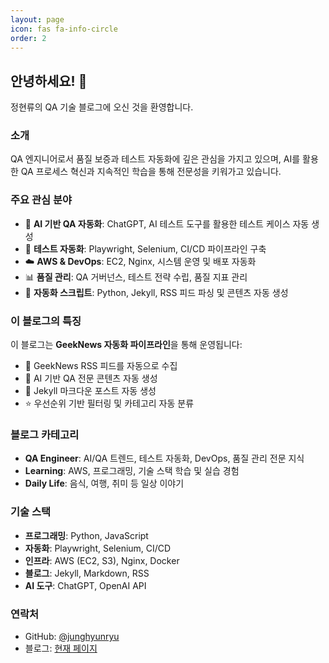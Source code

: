 ```yaml
---
layout: page
icon: fas fa-info-circle
order: 2
---
```


## 안녕하세요! 👋

정현류의 QA 기술 블로그에 오신 것을 환영합니다.

### 소개

QA 엔지니어로서 품질 보증과 테스트 자동화에 깊은 관심을 가지고 있으며, AI를 활용한 QA 프로세스 혁신과 지속적인 학습을 통해 전문성을 키워가고 있습니다.

### 주요 관심 분야

- 🤖 **AI 기반 QA 자동화**: ChatGPT, AI 테스트 도구를 활용한 테스트 케이스 자동 생성
- 🧪 **테스트 자동화**: Playwright, Selenium, CI/CD 파이프라인 구축
- ☁️ **AWS & DevOps**: EC2, Nginx, 시스템 운영 및 배포 자동화
- 📊 **품질 관리**: QA 거버넌스, 테스트 전략 수립, 품질 지표 관리
- 🔧 **자동화 스크립트**: Python, Jekyll, RSS 피드 파싱 및 콘텐츠 자동 생성

### 이 블로그의 특징

이 블로그는 **GeekNews 자동화 파이프라인**을 통해 운영됩니다:

- 📰 GeekNews RSS 피드를 자동으로 수집
- 🤖 AI 기반 QA 전문 콘텐츠 자동 생성
- 📝 Jekyll 마크다운 포스트 자동 생성
- ⭐ 우선순위 기반 필터링 및 카테고리 자동 분류

### 블로그 카테고리

- **QA Engineer**: AI/QA 트렌드, 테스트 자동화, DevOps, 품질 관리 전문 지식
- **Learning**: AWS, 프로그래밍, 기술 스택 학습 및 실습 경험
- **Daily Life**: 음식, 여행, 취미 등 일상 이야기

### 기술 스택

- **프로그래밍**: Python, JavaScript
- **자동화**: Playwright, Selenium, CI/CD
- **인프라**: AWS (EC2, S3), Nginx, Docker
- **블로그**: Jekyll, Markdown, RSS
- **AI 도구**: ChatGPT, OpenAI API

### 연락처

- GitHub: [@junghyunryu](https://github.com/junghyunryu)
- 블로그: [현재 페이지](https://junghyunryu.github.io)

